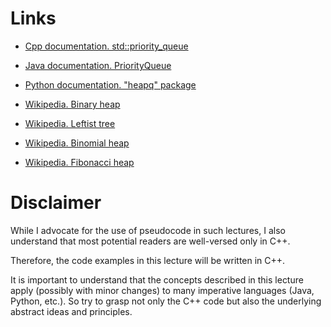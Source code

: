 # Links

- [Cpp documentation. std::priority_queue](https://en.cppreference.com/w/cpp/container/priority_queue)
- [Java documentation. PriorityQueue](https://docs.oracle.com/en/java/javase/21/docs/api/java.base/java/util/PriorityQueue.html)
- [Python documentation. "heapq" package](https://docs.python.org/3/library/heapq.html)

- [Wikipedia. Binary heap](https://en.wikipedia.org/wiki/Binary_heap)
- [Wikipedia. Leftist tree](https://en.wikipedia.org/wiki/Leftist_tree)
- [Wikipedia. Binomial heap](http://en.wikipedia.org/wiki/Binomial_heap)
- [Wikipedia. Fibonacci heap](https://en.wikipedia.org/wiki/Fibonacci_heap)

# Disclaimer

While I advocate for the use of pseudocode in such lectures, I also understand that most potential readers are well-versed only in C++.

Therefore, the code examples in this lecture will be written in C++.

It is important to understand that the concepts described in this lecture apply (possibly with minor changes) to many imperative languages (Java, Python, etc.). So try to grasp not only the C++ code but also the underlying abstract ideas and principles.
